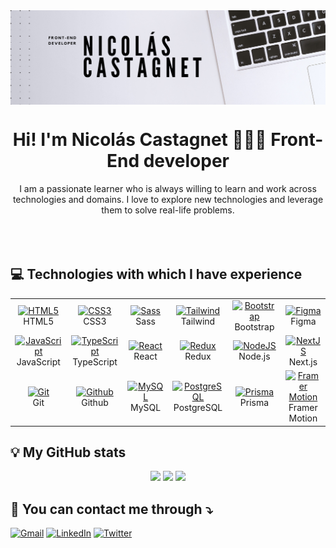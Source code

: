 <img align="center" alt="My-banner" width="auto" src="Banner.png">

<h1 align="center">Hi! I'm Nicolás Castagnet 👨🏽‍💻 Front-End developer</h1>

<div align="center">I am a passionate learner who is always willing to learn and work across technologies and domains. 
I love to explore new technologies and leverage them to solve real-life problems.</div>

<br/>
<div align="center" id="badges">
  <img src="https://visitcount.itsvg.in/api?id=NicoCastagnet&icon=2&color=5" alt=""/>
</div>
<div align="center" id="badges">
  <img src="https://quotes-github-readme.vercel.app/api?type=horizontal&theme=radical" alt=""/>
</div>

## 💻 **Technologies with which I have experience**

<table align="center">
  <tr>
    <td align="center" width="100">
      <a href="https://html5.org" target="_blank" rel="noreferrer">
        <img src="https://cdn.worldvectorlogo.com/logos/html-1.svg" width="50" height="50" alt="HTML5" />
      </a>
      <br>HTML5
    </td>
    <td align="center" width="100">
      <a href="https://www.w3.org/Style/CSS/Overview.en.html#" target="_blank" rel="noreferrer">
        <img src="https://cdn.worldvectorlogo.com/logos/css-3.svg" width="50" height="50" alt="CSS3" />
      </a>
      <br>CSS3
    </td>
    <td align="center"  width="100">
      <a href="https://sass-lang.com" target="_blank" rel="noreferrer">
        <img src="https://cdn.worldvectorlogo.com/logos/sass-1.svg" width="50" height="50" alt="Sass" />
      </a>
      <br>Sass
    </td>
    <td align="center" width="100">
      <a href="https://tailwindcss.com" target="_blank" rel="noreferrer">
        <img src="https://cdn.worldvectorlogo.com/logos/tailwindcss.svg" width="50" height="50" alt="Tailwind" />
      </a>
      <br>Tailwind
    </td>
    <td align="center" width="100">
      <a href="https://getbootstrap.com" target="_blank" rel="noreferrer">
        <img src="https://cdn.worldvectorlogo.com/logos/bootstrap-5-1.svg" width="50" height="50" alt="Bootstrap" />
      </a>
      <br>Bootstrap
    </td>
    <td align="center" width="100">
      <a href="https://www.figma.com" target="_blank" rel="noreferrer">
        <img src="https://cdn.worldvectorlogo.com/logos/figma-5.svg" width="50" height="50" alt="Figma" />
      </a>
      <br>Figma
    </td>
  </tr>
  
  <tr>
    <td align="center" width="100">
      <a href="https://www.javascript.com" target="_blank" rel="noreferrer">
        <img src="https://cdn.worldvectorlogo.com/logos/logo-javascript.svg" width="50" height="50" alt="JavaScript" />
      </a>
      <br>JavaScript
    </td>
    <td align="center" width="100">
      <a href="https://www.typescriptlang.org" target="_blank" rel="noreferrer">
        <img src="https://cdn.worldvectorlogo.com/logos/typescript.svg" width="50" height="50" alt="TypeScript" />
      </a>
      <br>TypeScript
    </td>
    <td align="center" width="100">
      <a href="https://react.dev" target="_blank" rel="noreferrer">
        <img src="https://cdn.worldvectorlogo.com/logos/react-2.svg" width="50" height="50" alt="React" />
      </a>
      <br>React
    </td>
    <td align="center" width="100">
      <a href="https://redux.js.org" target="_blank" rel="noreferrer">
        <img src="https://cdn.worldvectorlogo.com/logos/redux.svg" width="50" height="50" alt="Redux" />
      </a>
      <br>Redux
    </td>
    </td>
    <td align="center" width="100">
      <a href="https://nodejs.org/en" target="_blank" rel="noreferrer">
        <img src="https://cdn.worldvectorlogo.com/logos/nodejs-icon.svg" width="50" height="50" alt="NodeJS" />
      </a>
      <br>Node.js
    </td>
    <td align="center" width="100">
      <a href="https://nextjs.org" target="_blank" rel="noreferrer">
        <img src="https://cdn.worldvectorlogo.com/logos/next-js.svg" width="50" height="50" alt="NextJS" />
      </a>
      <br>Next.js
    </td>
  </tr>
  
   <tr>
    <td align="center" width="100">
      <a href="https://git-scm.com" target="_blank" rel="noreferrer">
        <img src="https://cdn.worldvectorlogo.com/logos/git-icon.svg" width="50" height="50" alt="Git" />
      </a>
      <br>Git
    </td>
    <td align="center" width="100">
      <a href="https://github.com" target="_blank" rel="noreferrer">
        <img src="https://cdn.worldvectorlogo.com/logos/github-icon-1.svg" width="50" height="50" alt="Github" />
      </a>
      <br>Github
    </td>
    <td align="center" width="100">
      <a href="https://www.mysql.com" target="_blank" rel="noreferrer">
        <img src="https://cdn.worldvectorlogo.com/logos/mysql-6.svg" width="50" height="50" alt="MySQL" />
      </a>
      <br>MySQL
    </td>
  <td align="center" width="100">
      <a href="https://www.postgresql.org" target="_blank" rel="noreferrer">
        <img src="https://cdn.worldvectorlogo.com/logos/postgresql.svg" width="50" height="50" alt="PostgreSQL" />
      </a>
      <br>PostgreSQL
    </td>
  <td align="center" width="100">
      <a href="https://www.prisma.io" target="_blank" rel="noreferrer">
        <img src="https://cdn.worldvectorlogo.com/logos/prisma-2.svg" width="50" height="50" alt="Prisma" />
      </a>
      <br>Prisma
    </td>
  <td align="center" width="100">
      <a href="https://www.framer.com/motion/" target="_blank" rel="noreferrer">
        <img src="https://cdn.worldvectorlogo.com/logos/framer-motion.svg" width="50" height="50" alt="Framer Motion" />
      </a>
      <br>Framer Motion
    </td>
  </tr>
</table>

## 💡 My GitHub stats

<div align="center">
    <img height="180em" src="https://github-readme-stats.vercel.app/api?username=NicoCastagnet&theme=tokyonight&hide_border=true&include_all_commits=false&count_private=false"/>
    <img height="180em" src="https://github-readme-streak-stats.herokuapp.com/?user=NicoCastagnet&theme=tokyonight&hide_border=true"/>
    <img height="180em" border="none" src="https://github-readme-stats.vercel.app/api/top-langs/?username=NicoCastagnet&theme=tokyonight&hide_border=true&include_all_commits=false&count_private=false&layout=compact"/>
</div>

## 📩 **You can contact me through ⤵**

[![Gmail](https://img.shields.io/badge/-Gmail-FF0000?logo=gmail&logoColor=white)](mailto:nicolascastagnet002@gmail.com)
[![LinkedIn](https://img.shields.io/badge/LinkedIn-%230077B5.svg?logo=linkedin&logoColor=white)](https://linkedin.com/in/NicoCastagnet)
[![Twitter](https://img.shields.io/badge/Twitter-%231DA1F2.svg?logo=Twitter&logoColor=white)](https://twitter.com/NicoCastagnet_)
